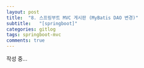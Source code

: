 ```yaml
---
layout: post
title:  "8. 스프링부트 MVC 게시판 (MyBatis DAO 변경)"
subtitle:   "[springboot]"
categories: gitlog
tags: springboot-mvc
comments: true
---
```


작성 중...

<br><br>
